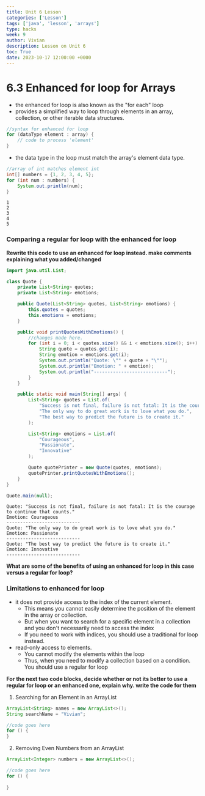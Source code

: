 ```yaml
---
title: Unit 6 Lesson
categories: ['Lesson']
tags: ['java', 'lesson', 'arrays']
type: hacks
week: 9
author: Vivian
description: Lesson on Unit 6
toc: True
date: 2023-10-17 12:00:00 +0000
---
```


# 6.3 Enhanced for loop for Arrays
- the enhanced for loop is also known as the "for each" loop
- provides a simplified way to loop through elements in an array, collection, or other iterable data structures. 


```java
//syntax for enhanced for loop
for (dataType element : array) {
    // code to process 'element'
}
```

- the data type in the loop must match the array's element data type.


```java
//array of int matches element int
int[] numbers = {1, 2, 3, 4, 5};
for (int num : numbers) {
    System.out.println(num);
}
```

    1
    2
    3
    4
    5


### Comparing a regular for loop with the enhanced for loop
**Rewrite this code to use an enhanced for loop instead. make comments explaining what you added/changed**


```java
import java.util.List;

class Quote {
    private List<String> quotes;
    private List<String> emotions;

    public Quote(List<String> quotes, List<String> emotions) {
        this.quotes = quotes;
        this.emotions = emotions;
    }

    public void printQuotesWithEmotions() {
        //changes made here. 
        for (int i = 0; i < quotes.size() && i < emotions.size(); i++) {
            String quote = quotes.get(i);
            String emotion = emotions.get(i);
            System.out.println("Quote: \"" + quote + "\"");
            System.out.println("Emotion: " + emotion);
            System.out.println("---------------------------");
        }
    }

    public static void main(String[] args) {
        List<String> quotes = List.of(
            "Success is not final, failure is not fatal: It is the courage to continue that counts.",
            "The only way to do great work is to love what you do.",
            "The best way to predict the future is to create it."
        );

        List<String> emotions = List.of(
            "Courageous",
            "Passionate",
            "Innovative"
        );

        Quote quotePrinter = new Quote(quotes, emotions);
        quotePrinter.printQuotesWithEmotions();
    }
}

Quote.main(null);


```

    Quote: "Success is not final, failure is not fatal: It is the courage to continue that counts."
    Emotion: Courageous
    ---------------------------
    Quote: "The only way to do great work is to love what you do."
    Emotion: Passionate
    ---------------------------
    Quote: "The best way to predict the future is to create it."
    Emotion: Innovative
    ---------------------------


**What are some of the benefits of using an enhanced for loop in this case versus a regular for loop?**

### Limitations to enhanced for loop
- it does not provide access to the index of the current element. 
    - This means you cannot easily determine the position of the element in the array or collection. 
    - But when you want to search for a specific element in a collection and you don't necessarily need to access the index
    - If you need to work with indices, you should use a traditional for loop instead.
- read-only access to elements. 
    - You cannot modify the elements within the loop
    - Thus, when you need to modify a collection based on a condition. You should use a regular for loop

**For the next two code blocks, decide whether or not its better to use a regular for loop or an enhanced one, explain why. write the code for them**

1. Searching for an Element in an ArrayList 


```java
ArrayList<String> names = new ArrayList<>();
String searchName = "Vivian";

//code goes here
for () {
}
```

2. Removing Even Numbers from an ArrayList 


```java
ArrayList<Integer> numbers = new ArrayList<>();

//code goes here
for () {
   
}
```
